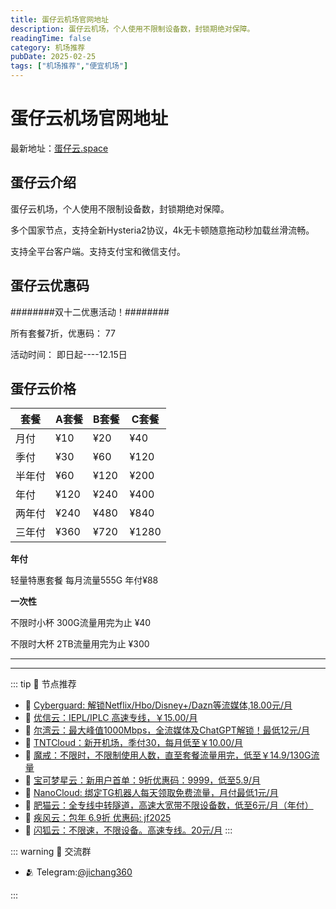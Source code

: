 ```yaml
---
title: 蛋仔云机场官网地址
description: 蛋仔云机场，个人使用不限制设备数，封锁期绝对保障。
readingTime: false
category: 机场推荐
pubDate: 2025-02-25
tags: ["机场推荐","便宜机场"]
---
```


# 蛋仔云机场官网地址

最新地址：[蛋仔云.space](https://a.suola.link/youxinyun)

## 蛋仔云介绍

蛋仔云机场，个人使用不限制设备数，封锁期绝对保障。

多个国家节点，支持全新Hysteria2协议，4k无卡顿随意拖动秒加载丝滑流畅。

支持全平台客户端。支持支付宝和微信支付。

## 蛋仔云优惠码

########双十二优惠活动！########

所有套餐7折，优惠码： 77

活动时间： 即日起----12.15日

## 蛋仔云价格

|套餐|A套餐|B套餐|C套餐|
|----|----|----|----|
|月付|¥10|¥20|¥40|
|季付|¥30|¥60|¥120|
|半年付|¥60|¥120|¥200|
|年付|¥120|¥240|¥400|
|两年付|¥240|¥480|¥840|
|三年付|¥360|¥720|¥1280|

**年付**

轻量特惠套餐 每月流量555G 年付¥88

**一次性**

不限时小杯 300G流量用完为止 ¥40

不限时大杯 2TB流量用完为止 ¥300



---------
---------

::: tip 🎉 节点推荐
- 🚀 [Cyberguard: 解锁Netflix/Hbo/Disney+/Dazn等流媒体,18.00元/月](https://www.cyberguard.best/#/register?code=XsreC0T5)<br>
- 🚀 [优信云：IEPL/IPLC 高速专线，￥15.00/月](https://www.优信云.com/#/register?code=JRtE5uIV)<br>
- 🚀 [尔湾云：最大峰值1000Mbps，全流媒体及ChatGPT解锁！最低12元/月](https://erwan6.net/auth/register?code=BoObCd)<br>
- 🚀 [TNTCloud：新开机场，季付30，每月低至￥10.00/月](https://haibing822.tntvipaff.cc/#/register?code=GtjJVgml)<br>
- 🚀 [魔戒：不限时，不限制使用人数，直至套餐流量用完，低至￥14.9/130G流量](https://mojie.app/#/register?code=sSdtPtLo)<br>
- 🚀 [宝可梦星云：新用户首单：9折优惠码：9999，低至5.9/月 ](https://love.521pokemon.com/register?code=56ERkkxp)<br>
- 🚀 [NanoCloud: 绑定TG机器人每天领取免费流量，月付最低1元/月](https://edu.uodoo.bid/auth/register?code=JMiOQDHf)<br>
- 🚀 [肥猫云：全专线中转隧道，高速大宽带不限设备数，低至6元/月（年付）](https://fchb1188.fcvipaff.cc/register?aff=X1vZd2wf)<br>
- 🚀 [疾风云：包年 6.9折 优惠码: jf2025](https://homes.tr25.cn?code=ReCm)<br>
- 🚀 [闪狐云：不限速，不限设备。高速专线。20元/月](https://inv02.ffaff.cc/register?aff=WQApz2pv)
:::

::: warning  💬 交流群

- 🫂 Telegram:[@jichang360](https://t.me/jichang360)

:::

